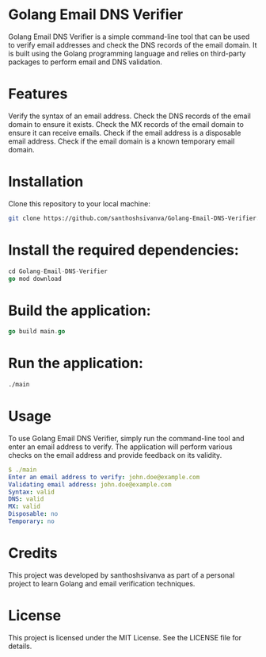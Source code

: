 # Golang Email DNS Verifier
Golang Email DNS Verifier is a simple command-line tool that can be used to verify email addresses and check the DNS records of the email domain.
It is built using the Golang programming language and relies on third-party packages to perform email and DNS validation.

# Features
Verify the syntax of an email address.
Check the DNS records of the email domain to ensure it exists.
Check the MX records of the email domain to ensure it can receive emails.
Check if the email address is a disposable email address.
Check if the email domain is a known temporary email domain.

# Installation
Clone this repository to your local machine:

```bash
git clone https://github.com/santhoshsivanva/Golang-Email-DNS-Verifier.git
```

# Install the required dependencies:

```go
cd Golang-Email-DNS-Verifier
go mod download
```

# Build the application:

```go
go build main.go
```

# Run the application:

```bash
./main
```

# Usage
To use Golang Email DNS Verifier, simply run the command-line tool and enter an email address to verify. The application will perform various checks on the email address and provide feedback on its validity.

```yaml
$ ./main
Enter an email address to verify: john.doe@example.com
Validating email address: john.doe@example.com
Syntax: valid
DNS: valid
MX: valid
Disposable: no
Temporary: no
```

# Credits
This project was developed by santhoshsivanva as part of a personal project to learn Golang and email verification techniques.


# License
This project is licensed under the MIT License. See the LICENSE file for details.
